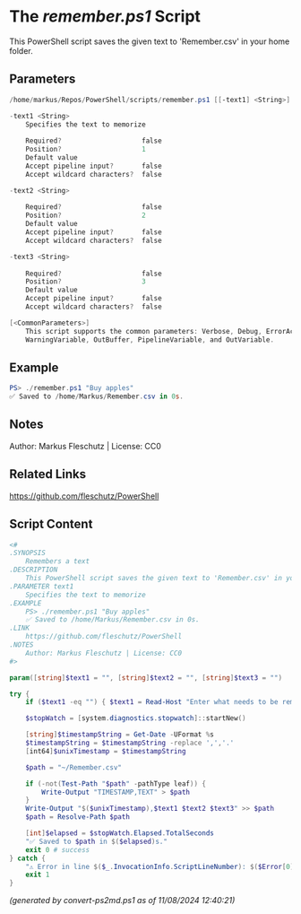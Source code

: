 The *remember.ps1* Script
===========================

This PowerShell script saves the given text to 'Remember.csv' in your home folder.

Parameters
----------
```powershell
/home/markus/Repos/PowerShell/scripts/remember.ps1 [[-text1] <String>] [[-text2] <String>] [[-text3] <String>] [<CommonParameters>]

-text1 <String>
    Specifies the text to memorize
    
    Required?                    false
    Position?                    1
    Default value                
    Accept pipeline input?       false
    Accept wildcard characters?  false

-text2 <String>
    
    Required?                    false
    Position?                    2
    Default value                
    Accept pipeline input?       false
    Accept wildcard characters?  false

-text3 <String>
    
    Required?                    false
    Position?                    3
    Default value                
    Accept pipeline input?       false
    Accept wildcard characters?  false

[<CommonParameters>]
    This script supports the common parameters: Verbose, Debug, ErrorAction, ErrorVariable, WarningAction, 
    WarningVariable, OutBuffer, PipelineVariable, and OutVariable.
```

Example
-------
```powershell
PS> ./remember.ps1 "Buy apples"
✅ Saved to /home/Markus/Remember.csv in 0s.

```

Notes
-----
Author: Markus Fleschutz | License: CC0

Related Links
-------------
https://github.com/fleschutz/PowerShell

Script Content
--------------
```powershell
<#
.SYNOPSIS
	Remembers a text 
.DESCRIPTION
	This PowerShell script saves the given text to 'Remember.csv' in your home folder.
.PARAMETER text1
	Specifies the text to memorize
.EXAMPLE
	PS> ./remember.ps1 "Buy apples"
	✅ Saved to /home/Markus/Remember.csv in 0s.
.LINK
	https://github.com/fleschutz/PowerShell
.NOTES
	Author: Markus Fleschutz | License: CC0
#>

param([string]$text1 = "", [string]$text2 = "", [string]$text3 = "")

try {
	if ($text1 -eq "") { $text1 = Read-Host "Enter what needs to be remembered" }

	$stopWatch = [system.diagnostics.stopwatch]::startNew()

	[string]$timestampString = Get-Date -UFormat %s
	$timestampString = $timestampString -replace ',','.'
	[int64]$unixTimestamp = $timestampString

	$path = "~/Remember.csv"

	if (-not(Test-Path "$path" -pathType leaf)) {
		Write-Output "TIMESTAMP,TEXT" > $path
	}
	Write-Output "$($unixTimestamp),$text1 $text2 $text3" >> $path
	$path = Resolve-Path $path

	[int]$elapsed = $stopWatch.Elapsed.TotalSeconds
	"✅ Saved to $path in $($elapsed)s."
	exit 0 # success
} catch {
	"⚠️ Error in line $($_.InvocationInfo.ScriptLineNumber): $($Error[0])"
	exit 1
}
```

*(generated by convert-ps2md.ps1 as of 11/08/2024 12:40:21)*
